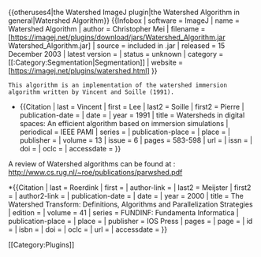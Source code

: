 {{otheruses4|the Watershed ImageJ plugin|the Watershed Algorithm in general|Watershed Algorithm}}
{{Infobox
| software               = ImageJ
| name                   = Watershed Algorithm
| author                 = Christopher Mei
| filename               = [https://imagej.net/plugins/download/jars/Watershed_Algorithm.jar Watershed_Algorithm.jar]
| source                 = included in .jar
| released               = 15 December 2003 
| latest version         = 
| status                 = unknown
| category               = [[:Category:Segmentation|Segmentation]]
| website                = [https://imagej.net/plugins/watershed.html]
}}

	This algorithm is an implementation of the watershed immersion algorithm written by Vincent and Soille (1991).

* {{Citation
 | last = Vincent
 | first = Lee
 | last2 = Soille
 | first2 = Pierre
 | publication-date =
 | date =
 | year = 1991
 | title = Watersheds in digital spaces: An efficient algorithm based on immersion simulations
 | periodical = IEEE PAMI
 | series =
 | publication-place =
 | place =
 | publisher =
 | volume = 13
 | issue = 6
 | pages = 583-598
 | url =
 | issn =
 | doi =
 | oclc =
 | accessdate =
}}

A review of Watershed algorithms can be found at : http://www.cs.rug.nl/~roe/publications/parwshed.pdf

*{{Citation
 | last = Roerdink
 | first =
 | author-link =
 | last2 = Meijster
 | first2 =
 | author2-link =
 | publication-date =
 | date =
 | year = 2000
 | title = The Watershed Transform: Definitions, Algorithms and Parallelization Strategies
 | edition =
 | volume = 41
 | series = FUNDINF: Fundamenta Informatica
 | publication-place =
 | place =
 | publisher = IOS Press
 | pages =
 | page =
 | id =
 | isbn =
 | doi =
 | oclc =
 | url =
 | accessdate =
}}

[[Category:Plugins]]
